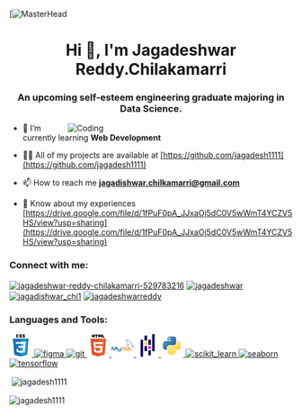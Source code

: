 [![MasterHead](https://i.pinimg.com/originals/31/53/2d/31532d7d378053de3b8bf23c6e7bfae3.gif)
<h1 align="center">Hi 👋, I'm Jagadeshwar Reddy.Chilakamarri</h1>
<h3 align="center">An upcoming self-esteem engineering graduate majoring in Data Science.</h3>
<img align="right" alt="Coding" width="400" src="https://www.activeblogs.com/wp-content/uploads/2021/08/1628529290971.gif">


- 🌱 I’m currently learning **Web Development**

- 👨‍💻 All of my projects are available at [https://github.com/jagadesh1111](https://github.com/jagadesh1111)

- 📫 How to reach me **jagadishwar.chilkamarri@gmail.com**

- 📄 Know about my experiences [https://drive.google.com/file/d/1fPuF0pA_JJxaOj5dC0V5wWmT4YCZV5HS/view?usp=sharing](https://drive.google.com/file/d/1fPuF0pA_JJxaOj5dC0V5wWmT4YCZV5HS/view?usp=sharing)

<h3 align="left">Connect with me:</h3>
<p align="left">
<a href="https://linkedin.com/in/jagadeshwar-reddy-chilakamarri-529783216" target="blank"><img align="center" src="https://raw.githubusercontent.com/rahuldkjain/github-profile-readme-generator/master/src/images/icons/Social/linked-in-alt.svg" alt="jagadeshwar-reddy-chilakamarri-529783216" height="30" width="40" /></a>
<a href="https://www.codechef.com/users/jagadeshwar" target="blank"><img align="center" src="https://cdn.jsdelivr.net/npm/simple-icons@3.1.0/icons/codechef.svg" alt="jagadeshwar" height="30" width="40" /></a>
<a href="https://www.hackerrank.com/jagadishwar_chi1" target="blank"><img align="center" src="https://raw.githubusercontent.com/rahuldkjain/github-profile-readme-generator/master/src/images/icons/Social/hackerrank.svg" alt="jagadishwar_chi1" height="30" width="40" /></a>
<a href="https://www.leetcode.com/jagadeshwarreddy" target="blank"><img align="center" src="https://raw.githubusercontent.com/rahuldkjain/github-profile-readme-generator/master/src/images/icons/Social/leet-code.svg" alt="jagadeshwarreddy" height="30" width="40" /></a>
</p>

<h3 align="left">Languages and Tools:</h3>
<p align="left"> <a href="https://www.w3schools.com/css/" target="_blank" rel="noreferrer"> <img src="https://raw.githubusercontent.com/devicons/devicon/master/icons/css3/css3-original-wordmark.svg" alt="css3" width="40" height="40"/> </a> <a href="https://www.figma.com/" target="_blank" rel="noreferrer"> <img src="https://www.vectorlogo.zone/logos/figma/figma-icon.svg" alt="figma" width="40" height="40"/> </a> <a href="https://git-scm.com/" target="_blank" rel="noreferrer"> <img src="https://www.vectorlogo.zone/logos/git-scm/git-scm-icon.svg" alt="git" width="40" height="40"/> </a> <a href="https://www.w3.org/html/" target="_blank" rel="noreferrer"> <img src="https://raw.githubusercontent.com/devicons/devicon/master/icons/html5/html5-original-wordmark.svg" alt="html5" width="40" height="40"/> </a> <a href="https://www.mysql.com/" target="_blank" rel="noreferrer"> <img src="https://raw.githubusercontent.com/devicons/devicon/master/icons/mysql/mysql-original-wordmark.svg" alt="mysql" width="40" height="40"/> </a> <a href="https://pandas.pydata.org/" target="_blank" rel="noreferrer"> <img src="https://raw.githubusercontent.com/devicons/devicon/2ae2a900d2f041da66e950e4d48052658d850630/icons/pandas/pandas-original.svg" alt="pandas" width="40" height="40"/> </a> <a href="https://www.python.org" target="_blank" rel="noreferrer"> <img src="https://raw.githubusercontent.com/devicons/devicon/master/icons/python/python-original.svg" alt="python" width="40" height="40"/> </a> <a href="https://scikit-learn.org/" target="_blank" rel="noreferrer"> <img src="https://upload.wikimedia.org/wikipedia/commons/0/05/Scikit_learn_logo_small.svg" alt="scikit_learn" width="40" height="40"/> </a> <a href="https://seaborn.pydata.org/" target="_blank" rel="noreferrer"> <img src="https://seaborn.pydata.org/_images/logo-mark-lightbg.svg" alt="seaborn" width="40" height="40"/> </a> <a href="https://www.tensorflow.org" target="_blank" rel="noreferrer"> <img src="https://www.vectorlogo.zone/logos/tensorflow/tensorflow-icon.svg" alt="tensorflow" width="40" height="40"/> </a> </p>

<p>&nbsp;<img align="center" src="https://github-readme-stats.vercel.app/api?username=jagadesh1111&show_icons=true&locale=en" alt="jagadesh1111" /></p>

<p><img align="center" src="https://github-readme-streak-stats.herokuapp.com/?user=jagadesh1111&" alt="jagadesh1111" /></p>
